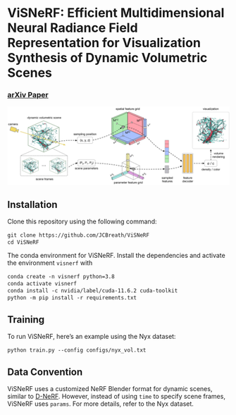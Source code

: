 # ViSNeRF: Efficient Multidimensional Neural Radiance Field Representation for Visualization Synthesis of Dynamic Volumetric Scenes

### [arXiv Paper](https://arxiv.org/abs/2502.16731)

![block](assets/overview.jpg)

## Installation
Clone this repository using the following command:
```
git clone https://github.com/JCBreath/ViSNeRF
cd ViSNeRF
```

The conda environment for ViSNeRF. Install the dependencies and activate the environment `visnerf` with
```
conda create -n visnerf python=3.8
conda activate visnerf
conda install -c nvidia/label/cuda-11.6.2 cuda-toolkit
python -m pip install -r requirements.txt
```

## Training
To run ViSNeRF, here’s an example using the Nyx dataset:
```
python train.py --config configs/nyx_vol.txt
```

## Data Convention
ViSNeRF uses a customized NeRF Blender format for dynamic scenes, similar to [D-NeRF](https://github.com/albertpumarola/D-NeRF). 
However, instead of using `time` to specify scene frames, ViSNeRF uses `params`. 
For more details, refer to the Nyx dataset.
